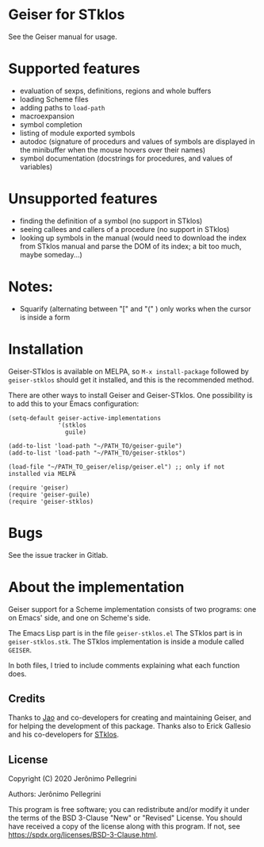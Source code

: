 # Geiser for STklos

See the Geiser manual for usage.

# Supported features

* evaluation of sexps, definitions, regions and whole buffers
* loading Scheme files
* adding paths to `load-path`
* macroexpansion
* symbol completion
* listing of module exported symbols
* autodoc (signature of procedurs and values of symbols are displayed in the minibuffer
  when the mouse hovers over their names)
* symbol documentation (docstrings for procedures, and values of variables)

# Unsupported features

* finding the definition of a symbol (no support in STklos)
* seeing callees and callers of a procedure (no support in STklos)
* looking up symbols in the manual (would need to download the index from STklos manual and parse the DOM of its index; a bit too much, maybe someday...)

# Notes:

* Squarify (alternating between "[" and "(" ) only works when the cursor is inside a form

# Installation

Geiser-STklos is available on MELPA, so `M-x install-package` followed by `geiser-stklos`
should get it installed, and this is the recommended method.

There are other ways to install Geiser and Geiser-STklos. One possibility is
to add this to your Emacs configuration:

```
(setq-default geiser-active-implementations
              '(stklos
                guile)

(add-to-list 'load-path "~/PATH_TO/geiser-guile")
(add-to-list 'load-path "~/PATH_TO/geiser-stklos")

(load-file "~/PATH_TO_geiser/elisp/geiser.el") ;; only if not installed via MELPA

(require 'geiser)
(require 'geiser-guile)
(require 'geiser-stklos)
```

# Bugs

See the issue tracker in Gitlab.

# About the implementation

Geiser support for a Scheme implementation consists of two programs:
one on Emacs' side, and one on Scheme's side.

The Emacs Lisp part is in the file `geiser-stklos.el`
The STklos part is in `geiser-stklos.stk`. The STklos implementation is inside a module called `GEISER`.

In both files, I tried to include comments explaining what each function does.

## Credits

Thanks to [Jao](https://gitlab.com/jaor) and co-developers for creating and maintaining Geiser, and for helping the development of this package.
Thanks also to Erick Gallesio and his co-developers for [STklos](https://stklos.net).

## License
Copyright (C) 2020 Jerônimo Pellegrini

Authors: Jerônimo Pellegrini

This program is free software; you can redistribute and/or modify it under the terms of the BSD 3-Clause "New" or "Revised" License.
You should have received a copy of the license along with this program. If not, see https://spdx.org/licenses/BSD-3-Clause.html.
